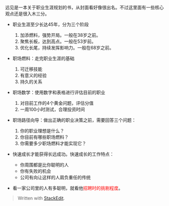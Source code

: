 



远见是一本关于职业生涯规划的书，从封面看好像很出名。不过这里面有一些核心观点还是很入木三分。

- 职业生涯至少长达45年，分为三个阶段
	1. 加添燃料，强势开局。一般在38岁之前。
	2. 聚焦长板，达到高点。一般在53岁前。
	3. 优化长尾，持续发挥影响力。一般在68岁之前。

- 职场燃料：走完职业生涯的基础
	1. 可迁移技能
	2. 有意义的经验
	3. 持久的关系

- 职场数学：使用数字和表格进行评估目前的职业
	1. 对目前工作的4个黄金问题，评估分值
	2. 一周100小时测试，合理投资时间

- 职场路径向导：做出正确的职业决策之前，需要回答三个问题：
	1. 你的职业理想是什么？
	2. 你目前有哪些职场燃料？
	3. 你需要多少职场燃料才能实现它？
- 快速成长才能获得长远成功。快速成长的工作特点：
	- 你周围都是比你聪明的人
	- 你有失败的机会
	- 公司有向让这样的人肩负重任的传统
- 看一家公司里的人有多聪明，就看他<font color=red>招聘时的挑剔程度</font>。

> Written with [StackEdit](https://stackedit.io/).
<!--stackedit_data:
eyJoaXN0b3J5IjpbNDc0NzI3NjE1XX0=
-->